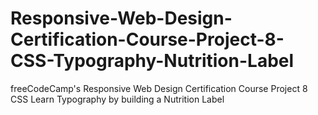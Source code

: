 # Responsive-Web-Design-Certification-Course-Project-8-CSS-Typography-Nutrition-Label
freeCodeCamp's Responsive Web Design Certification Course Project 8 CSS Learn Typography by building a Nutrition Label
